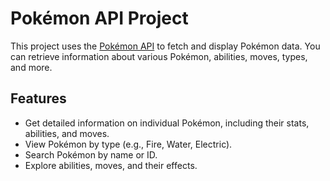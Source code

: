 # Pokémon API Project

This project uses the [Pokémon API]([https://pokeapi.co/](https://pokeapi.co/api/v2/pokemon?limit=24)) to fetch and display Pokémon data. You can retrieve information about various Pokémon, abilities, moves, types, and more.

## Features

- Get detailed information on individual Pokémon, including their stats, abilities, and moves.
- View Pokémon by type (e.g., Fire, Water, Electric).
- Search Pokémon by name or ID.
- Explore abilities, moves, and their effects.

